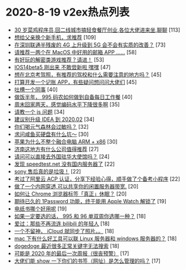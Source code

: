 # 2020-8-19 v2ex热点列表

+ [30 岁菜鸡程序员,回二线城市搞轻食餐厅创业,各位大佬进来坐,聊聊](https://www.v2ex.com/t/699531#reply113) [113]
+ [想给父亲换个新手机，求推荐](https://www.v2ex.com/t/699566#reply109) [109]
+ [在深圳联通半残废的 4G 上升级到 5G 会不会有实质的改善？](https://www.v2ex.com/t/699499#reply73) [73]
+ [请推荐一两个在 MacOS 中好用的邮箱 APP ……](https://www.v2ex.com/t/699537#reply58) [58]
+ [有好玩的解密类游戏推荐？请进！](https://www.v2ex.com/t/699511#reply53) [53]
+ [IOS14beta5 刚出来 不敢尝新啦 嘿嘿](https://www.v2ex.com/t/699521#reply47) [47]
+ [想在北京考驾照，有推荐的驾校和什么需要注意的地方吗？](https://www.v2ex.com/t/699504#reply45) [45]
+ [打算开发一个记账 APP，有些疑问想问问大佬们](https://www.v2ex.com/t/699506#reply45) [45]
+ [吐槽一个同事](https://www.v2ex.com/t/699516#reply40) [40]
+ [做饭半年， 995 码农如何做到自备每日工作餐](https://www.v2ex.com/t/699554#reply40) [40]
+ [周末回家两天，感觉编码水平下降很多啊](https://www.v2ex.com/t/699505#reply35) [35]
+ [请教一个 js 问题](https://www.v2ex.com/t/699501#reply34) [34]
+ [建议别升级 IDEA 到 2020.02](https://www.v2ex.com/t/699614#reply34) [34]
+ [你们喝元气森林会过敏吗？](https://www.v2ex.com/t/699657#reply32) [32]
+ [求问咸鱼买硬盘有什么坑～](https://www.v2ex.com/t/699574#reply30) [30]
+ [苹果为什么不整个融合电脑 ARM + x86](https://www.v2ex.com/t/699578#reply30) [30]
+ [济南这地方有什么公司值得推荐](https://www.v2ex.com/t/699584#reply27) [27]
+ [请问可以直接去外国驻华大使馆吗？](https://www.v2ex.com/t/699654#reply24) [24]
+ [发现 speedtest.net 没有国内服务器了](https://www.v2ex.com/t/699491#reply22) [22]
+ [sony 售后真的是垃圾！](https://www.v2ex.com/t/699526#reply22) [22]
+ [考过了阿里云 ACP 认证，分享下经验心得，顺手做了个备考小程序](https://www.v2ex.com/t/699619#reply22) [22]
+ [做了一个内网穿透,可以共享你的闲置服务器带宽.](https://www.v2ex.com/t/699588#reply20) [20]
+ [如何让 Chrome 浏览器标签「真正」休眠？](https://www.v2ex.com/t/699621#reply20) [20]
+ [期待已久的 1Password 功能，终于能用 Apple Watch 解锁了](https://www.v2ex.com/t/699648#reply19) [19]
+ [电纸书哪个好用呢](https://www.v2ex.com/t/699708#reply19) [19]
+ [如果一定要选的话， 995 和 96 单双周你选哪一种？](https://www.v2ex.com/t/699671#reply18) [18]
+ [爱过：那些不再流连 bilibili 的年轻人](https://www.v2ex.com/t/699719#reply18) [18]
+ [一个不留神， iCloud 就同步了照片。。](https://www.v2ex.com/t/699509#reply18) [18]
+ [mac 下有什么好工具可以联 Linux 服务器和 windows 服务器的？](https://www.v2ex.com/t/699560#reply18) [18]
+ [dogedoge 最近很多正常关键字无法搜索](https://www.v2ex.com/t/699579#reply18) [18]
+ [可能是 2020 年的最后一次周报（很丧预警）](https://www.v2ex.com/t/699691#reply17) [17]
+ [大佬们能 show 一下你们的书签（网址）是怎么管理的吗？](https://www.v2ex.com/t/699729#reply17) [17]
